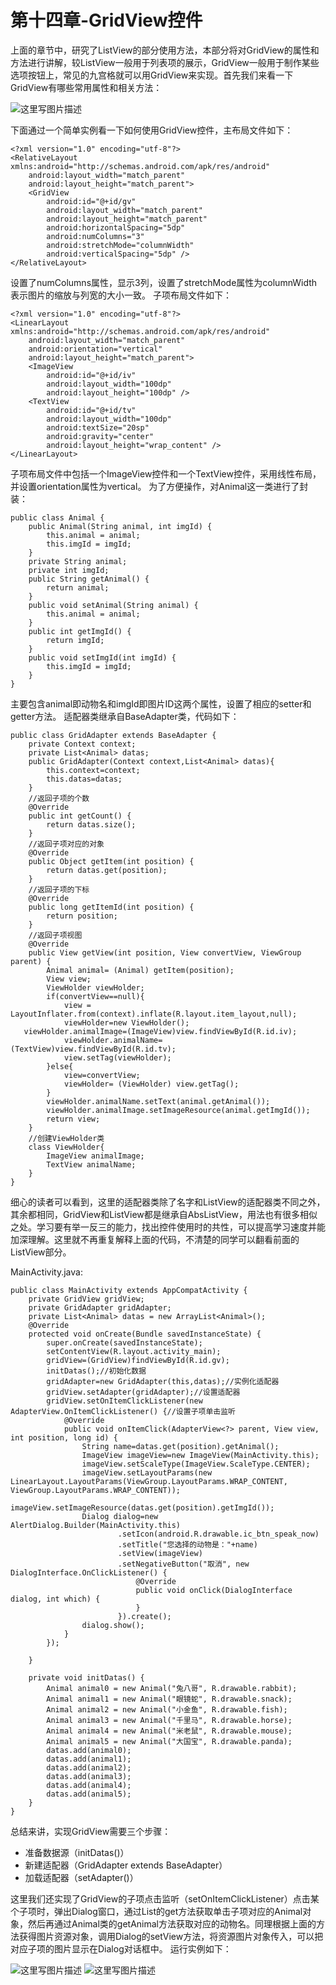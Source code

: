 # 第十四章-GridView控件

上面的章节中，研究了ListView的部分使用方法，本部分将对GridView的属性和方法进行讲解，较ListView一般用于列表项的展示，GridView一般用于制作某些选项按钮上，常见的九宫格就可以用GridView来实现。首先我们来看一下GridView有哪些常用属性和相关方法：

![这里写图片描述](images/14-1.png)

下面通过一个简单实例看一下如何使用GridView控件，主布局文件如下：

```
<?xml version="1.0" encoding="utf-8"?>
<RelativeLayout xmlns:android="http://schemas.android.com/apk/res/android"
    android:layout_width="match_parent"
    android:layout_height="match_parent">
    <GridView
        android:id="@+id/gv"
        android:layout_width="match_parent"
        android:layout_height="match_parent"
        android:horizontalSpacing="5dp"
        android:numColumns="3"
        android:stretchMode="columnWidth"
        android:verticalSpacing="5dp" />
</RelativeLayout>

```

设置了numColumns属性，显示3列，设置了stretchMode属性为columnWidth表示图片的缩放与列宽的大小一致。
子项布局文件如下：

```
<?xml version="1.0" encoding="utf-8"?>
<LinearLayout xmlns:android="http://schemas.android.com/apk/res/android"
    android:layout_width="match_parent"
    android:orientation="vertical"
    android:layout_height="match_parent">
    <ImageView
        android:id="@+id/iv"
        android:layout_width="100dp"
        android:layout_height="100dp" />
    <TextView
        android:id="@+id/tv"
        android:layout_width="100dp"
        android:textSize="20sp"
        android:gravity="center"
        android:layout_height="wrap_content" />
</LinearLayout>
```

子项布局文件中包括一个ImageView控件和一个TextView控件，采用线性布局，并设置orientation属性为vertical。
为了方便操作，对Animal这一类进行了封装：

```
public class Animal {
    public Animal(String animal, int imgId) {
        this.animal = animal;
        this.imgId = imgId;
    }
    private String animal;
    private int imgId;
    public String getAnimal() {
        return animal;
    }
    public void setAnimal(String animal) {
        this.animal = animal;
    }
    public int getImgId() {
        return imgId;
    }
    public void setImgId(int imgId) {
        this.imgId = imgId;
    }
}
```

主要包含animal即动物名和imgId即图片ID这两个属性，设置了相应的setter和getter方法。
适配器类继承自BaseAdapter类，代码如下：

```
public class GridAdapter extends BaseAdapter {
    private Context context;
    private List<Animal> datas;
    public GridAdapter(Context context,List<Animal> datas){
        this.context=context;
        this.datas=datas;
    }
    //返回子项的个数
    @Override
    public int getCount() {
        return datas.size();
    }
    //返回子项对应的对象
    @Override
    public Object getItem(int position) {
        return datas.get(position);
    }
    //返回子项的下标
    @Override
    public long getItemId(int position) {
        return position;
    }
    //返回子项视图
    @Override
    public View getView(int position, View convertView, ViewGroup parent) {
        Animal animal= (Animal) getItem(position);
        View view;
        ViewHolder viewHolder;
        if(convertView==null){
            view = LayoutInflater.from(context).inflate(R.layout.item_layout,null);
            viewHolder=new ViewHolder();
   viewHolder.animalImage=(ImageView)view.findViewById(R.id.iv);
            viewHolder.animalName=(TextView)view.findViewById(R.id.tv);
            view.setTag(viewHolder);
        }else{
            view=convertView;
            viewHolder= (ViewHolder) view.getTag();
        }
        viewHolder.animalName.setText(animal.getAnimal());
        viewHolder.animalImage.setImageResource(animal.getImgId());
        return view;
    }
    //创建ViewHolder类
    class ViewHolder{
        ImageView animalImage;
        TextView animalName;
    }
}
```

细心的读者可以看到，这里的适配器类除了名字和ListView的适配器类不同之外，其余都相同，GridView和ListView都是继承自AbsListView，用法也有很多相似之处。学习要有举一反三的能力，找出控件使用时的共性，可以提高学习速度并能加深理解。这里就不再重复解释上面的代码，不清楚的同学可以翻看前面的ListView部分。

MainActivity.java:

```
public class MainActivity extends AppCompatActivity {
    private GridView gridView;
    private GridAdapter gridAdapter;
    private List<Animal> datas = new ArrayList<Animal>();
    @Override
    protected void onCreate(Bundle savedInstanceState) {
        super.onCreate(savedInstanceState);
        setContentView(R.layout.activity_main);
        gridView=(GridView)findViewById(R.id.gv);
        initDatas();//初始化数据
        gridAdapter=new GridAdapter(this,datas);//实例化适配器
        gridView.setAdapter(gridAdapter);//设置适配器
        gridView.setOnItemClickListener(new AdapterView.OnItemClickListener() {//设置子项单击监听
            @Override
            public void onItemClick(AdapterView<?> parent, View view, int position, long id) {
                String name=datas.get(position).getAnimal();
                ImageView imageView=new ImageView(MainActivity.this);
                imageView.setScaleType(ImageView.ScaleType.CENTER);
                imageView.setLayoutParams(new LinearLayout.LayoutParams(ViewGroup.LayoutParams.WRAP_CONTENT, ViewGroup.LayoutParams.WRAP_CONTENT));
              imageView.setImageResource(datas.get(position).getImgId());
                Dialog dialog=new AlertDialog.Builder(MainActivity.this)
                        .setIcon(android.R.drawable.ic_btn_speak_now)
                        .setTitle("您选择的动物是："+name)
                        .setView(imageView)
                        .setNegativeButton("取消", new DialogInterface.OnClickListener() {
                            @Override
                            public void onClick(DialogInterface dialog, int which) {
                            }
                        }).create();
                dialog.show();
            }
        });

    }

    private void initDatas() {
        Animal animal0 = new Animal("兔八哥", R.drawable.rabbit);
        Animal animal1 = new Animal("眼镜蛇", R.drawable.snack);
        Animal animal2 = new Animal("小金鱼", R.drawable.fish);
        Animal animal3 = new Animal("千里马", R.drawable.horse);
        Animal animal4 = new Animal("米老鼠", R.drawable.mouse);
        Animal animal5 = new Animal("大国宝", R.drawable.panda);
        datas.add(animal0);
        datas.add(animal1);
        datas.add(animal2);
        datas.add(animal3);
        datas.add(animal4);
        datas.add(animal5);
    }
}
```

总结来讲，实现GridView需要三个步骤：

-	准备数据源（initDatas()）
-	新建适配器（GridAdapter extends BaseAdapter）
-	加载适配器（setAdapter()）

这里我们还实现了GridView的子项点击监听（setOnItemClickListener）点击某个子项时，弹出Dialog窗口，通过List的get方法获取单击子项对应的Animal对象，然后再通过Animal类的getAnimal方法获取对应的动物名。同理根据上面的方法获得图片资源对象，调用Dialog的setView方法，将资源图片对象传入，可以把对应子项的图片显示在Dialog对话框中。
运行实例如下：

![这里写图片描述](images/14-2.png)
![这里写图片描述](images/14-3.png)



